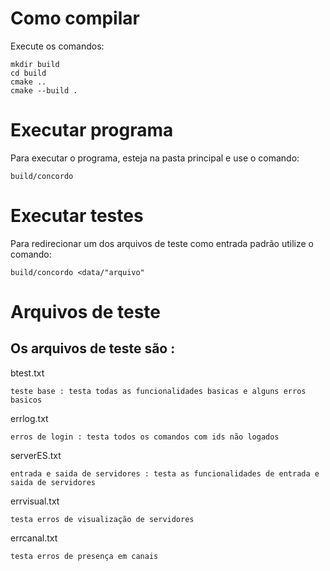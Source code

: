 # Como compilar

Execute os comandos:
```
mkdir build
cd build
cmake ..
cmake --build .
```

# Executar programa
Para executar o programa, esteja na pasta principal e use o comando:

```
build/concordo
```
# Executar testes
Para redirecionar um dos arquivos de teste como entrada padrão utilize o comando:

```
build/concordo <data/"arquivo"
```

# Arquivos de teste
## Os arquivos de teste são : 
btest.txt

```
teste base : testa todas as funcionalidades basicas e alguns erros basicos
```
errlog.txt

```
erros de login : testa todos os comandos com ids não logados
```

serverES.txt

```
entrada e saida de servidores : testa as funcionalidades de entrada e saida de servidores
```

errvisual.txt

```
testa erros de visualização de servidores
```

errcanal.txt

```
testa erros de presença em canais
```
